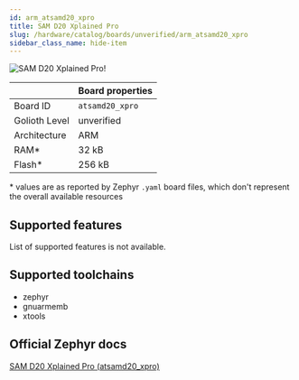 ```yaml
---
id: arm_atsamd20_xpro
title: SAM D20 Xplained Pro
slug: /hardware/catalog/boards/unverified/arm_atsamd20_xpro
sidebar_class_name: hide-item
---
```


[//]: # (This is an auto-generated file, do not edit! Changes to it will be lost upon re-generation)

![SAM D20 Xplained Pro!](/img/boards/arm/atsamd20_xpro.jpg "SAM D20 Xplained Pro")

|                | Board properties     |
| -------------  | -------------------- |
| Board ID       | `atsamd20_xpro` |
| Golioth Level  | unverified       |
| Architecture   | ARM |
| RAM*           | 32 kB |
| Flash*         | 256 kB |

\* values are as reported by Zephyr `.yaml` board files, which don't represent the overall available resources



## Supported features

List of supported features is not available.

## Supported toolchains

* zephyr
* gnuarmemb
* xtools

## Official Zephyr docs

[SAM D20 Xplained Pro (atsamd20_xpro)](https://docs.zephyrproject.org/latest/boards/arm/atsamd20_xpro/doc/index.html)
